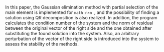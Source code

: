 In this paper, the Gaussian elimination method with partial selection of the main element is implemented for ```math n⨯n ```, and the possibility of finding a solution using QR decomposition is also realized. In addition, the program calculates the condition number of the system and the norm of residual between the original vector of the right side and the one obtained after substituting the found solution into the system. Also, an arbitrary perturbation of the vector of the right side is introduced into the system to assess the stability of the methods.
